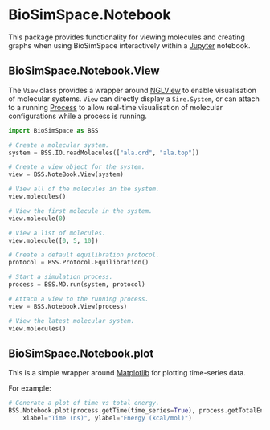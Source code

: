 # BioSimSpace.Notebook

This package provides functionality for viewing molecules and creating graphs
when using BioSimSpace interactively within a [Jupyter](http://jupyter.org)
notebook.

## BioSimSpace.Notebook.View

The `View` class provides a wrapper around [NGLView](https://github.com/arose/nglview)
to enable visualisation of molecular systems. `View` can directly display a `Sire.System`,
or can attach to a running [Process](../Process) to allow real-time visualisation
of molecular configurations while a process is running.

```python
import BioSimSpace as BSS

# Create a molecular system.
system = BSS.IO.readMolecules(["ala.crd", "ala.top"])

# Create a view object for the system.
view = BSS.NoteBook.View(system)

# View all of the molecules in the system.
view.molecules()

# View the first molecule in the system.
view.molecule(0)

# View a list of molecules.
view.molecule([0, 5, 10])

# Create a default equilibration protocol.
protocol = BSS.Protocol.Equilibration()

# Start a simulation process.
process = BSS.MD.run(system, protocol)

# Attach a view to the running process.
view = BSS.Notebook.View(process)

# View the latest molecular system.
view.molecules()
```

## BioSimSpace.Notebook.plot

This is a simple wrapper around [Matplotlib](https://matplotlib.org) for
plotting time-series data.

For example:

```python
# Generate a plot of time vs total energy.
BSS.Notebook.plot(process.getTime(time_series=True), process.getTotalEnergy(time_series=True),
    xlabel="Time (ns)", ylabel="Energy (kcal/mol)")
```
